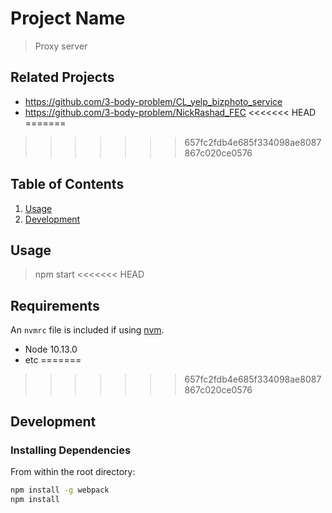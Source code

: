 # Project Name

> Proxy server

## Related Projects

  - https://github.com/3-body-problem/CL_yelp_bizphoto_service
  - https://github.com/3-body-problem/NickRashad_FEC
<<<<<<< HEAD
=======

>>>>>>> 657fc2fdb4e685f334098ae8087867c020ce0576

## Table of Contents

1. [Usage](#Usage)
1. [Development](#development)

## Usage

> npm start
<<<<<<< HEAD

## Requirements

An `nvmrc` file is included if using [nvm](https://github.com/creationix/nvm).

- Node 10.13.0
- etc
=======
>>>>>>> 657fc2fdb4e685f334098ae8087867c020ce0576

## Development

### Installing Dependencies

From within the root directory:

```sh
npm install -g webpack
npm install
```

